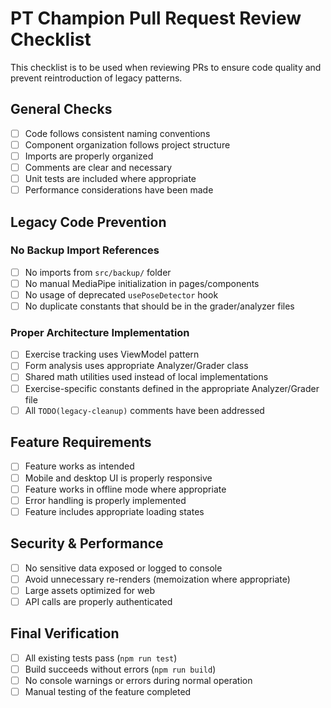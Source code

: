 # PT Champion Pull Request Review Checklist

This checklist is to be used when reviewing PRs to ensure code quality and prevent reintroduction of legacy patterns.

## General Checks

- [ ] Code follows consistent naming conventions
- [ ] Component organization follows project structure
- [ ] Imports are properly organized
- [ ] Comments are clear and necessary
- [ ] Unit tests are included where appropriate
- [ ] Performance considerations have been made

## Legacy Code Prevention

### No Backup Import References

- [ ] No imports from `src/backup/` folder
- [ ] No manual MediaPipe initialization in pages/components
- [ ] No usage of deprecated `usePoseDetector` hook
- [ ] No duplicate constants that should be in the grader/analyzer files

### Proper Architecture Implementation

- [ ] Exercise tracking uses ViewModel pattern
- [ ] Form analysis uses appropriate Analyzer/Grader class
- [ ] Shared math utilities used instead of local implementations
- [ ] Exercise-specific constants defined in the appropriate Analyzer/Grader file
- [ ] All `TODO(legacy-cleanup)` comments have been addressed

## Feature Requirements

- [ ] Feature works as intended
- [ ] Mobile and desktop UI is properly responsive
- [ ] Feature works in offline mode where appropriate
- [ ] Error handling is properly implemented
- [ ] Feature includes appropriate loading states

## Security & Performance

- [ ] No sensitive data exposed or logged to console
- [ ] Avoid unnecessary re-renders (memoization where appropriate)
- [ ] Large assets optimized for web
- [ ] API calls are properly authenticated

## Final Verification

- [ ] All existing tests pass (`npm run test`)
- [ ] Build succeeds without errors (`npm run build`)
- [ ] No console warnings or errors during normal operation
- [ ] Manual testing of the feature completed 